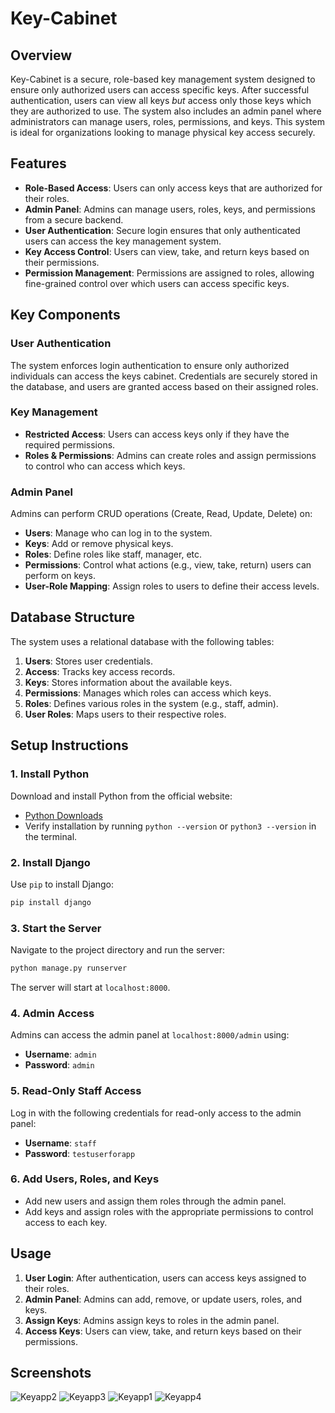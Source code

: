 # Key-Cabinet

## Overview

Key-Cabinet is a secure, role-based key management system designed to ensure only authorized users can access specific keys. After successful authentication, users can view all keys *but* access only those keys which they are authorized to use. The system also includes an admin panel where administrators can manage users, roles, permissions, and keys. This system is ideal for organizations looking to manage physical key access securely.

## Features

- **Role-Based Access**: Users can only access keys that are authorized for their roles.
- **Admin Panel**: Admins can manage users, roles, keys, and permissions from a secure backend.
- **User Authentication**: Secure login ensures that only authenticated users can access the key management system.
- **Key Access Control**: Users can view, take, and return keys based on their permissions.
- **Permission Management**: Permissions are assigned to roles, allowing fine-grained control over which users can access specific keys.

## Key Components

### User Authentication
The system enforces login authentication to ensure only authorized individuals can access the keys cabinet. Credentials are securely stored in the database, and users are granted access based on their assigned roles.

### Key Management
- **Restricted Access**: Users can access keys only if they have the required permissions.
- **Roles & Permissions**: Admins can create roles and assign permissions to control who can access which keys.

### Admin Panel
Admins can perform CRUD operations (Create, Read, Update, Delete) on:
- **Users**: Manage who can log in to the system.
- **Keys**: Add or remove physical keys.
- **Roles**: Define roles like staff, manager, etc.
- **Permissions**: Control what actions (e.g., view, take, return) users can perform on keys.
- **User-Role Mapping**: Assign roles to users to define their access levels.

## Database Structure

The system uses a relational database with the following tables:

1. **Users**: Stores user credentials.
2. **Access**: Tracks key access records.
3. **Keys**: Stores information about the available keys.
4. **Permissions**: Manages which roles can access which keys.
5. **Roles**: Defines various roles in the system (e.g., staff, admin).
6. **User Roles**: Maps users to their respective roles.

## Setup Instructions

### 1. Install Python
Download and install Python from the official website:
- [Python Downloads](https://www.python.org/downloads/)
- Verify installation by running `python --version` or `python3 --version` in the terminal.

### 2. Install Django
Use `pip` to install Django:
```bash
pip install django
```

### 3. Start the Server
Navigate to the project directory and run the server:
```bash
python manage.py runserver
```
The server will start at `localhost:8000`.

### 4. Admin Access
Admins can access the admin panel at `localhost:8000/admin` using:
- **Username**: `admin`
- **Password**: `admin`

### 5. Read-Only Staff Access
Log in with the following credentials for read-only access to the admin panel:
- **Username**: `staff`
- **Password**: `testuserforapp`

### 6. Add Users, Roles, and Keys
- Add new users and assign them roles through the admin panel.
- Add keys and assign roles with the appropriate permissions to control access to each key.

## Usage

1. **User Login**: After authentication, users can access keys assigned to their roles.
2. **Admin Panel**: Admins can add, remove, or update users, roles, and keys.
3. **Assign Keys**: Admins assign keys to roles in the admin panel.
4. **Access Keys**: Users can view, take, and return keys based on their permissions.

## Screenshots

![Keyapp2](https://github.com/user-attachments/assets/39c52199-d4bb-4a1b-8b9a-750ae8dbcbf3)
![Keyapp3](https://github.com/user-attachments/assets/9ceb26b5-d056-4b46-a808-8e065220aee0)
![Keyapp1](https://github.com/user-attachments/assets/3e20cc65-2674-4390-b535-905e978d4faa)
![Keyapp4](https://github.com/user-attachments/assets/d87ce4a3-8300-4d60-9779-c5c67950a80a)




